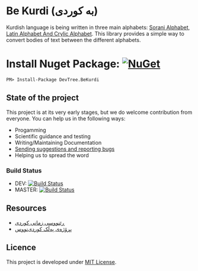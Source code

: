 # Be Kurdi (بە کوردی)
Kurdish language is being written in three main alphabets: [Sorani Alphabet, Latin Alphabet And Crylic Alphabet](https://en.wikipedia.org/wiki/Kurdish_alphabets). This library provides a simple way to convert bodies of text between the different alphabets.

# Install Nuget Package: [![NuGet](https://img.shields.io/nuget/v/DevTree.BeKurdi.svg)](https://www.nuget.org/packages/DevTree.BeKurdi/)
```
PM> Install-Package DevTree.BeKurdi
```

## State of the project
This project is at its very early stages, but we do welcome contribution from everyone. You can help us in the following ways:
 - Progamming
 - Scientific guidance and testing
 - Writing/Maintaining Documentation
 - [Sending suggestions and reporting bugs](https://github.com/DevelopersTree/BeKurdi/issues)
 - Helping us to spread the word
 
### Build Status
 - DEV: [![Build Status](https://travis-ci.org/DevelopersTree/BeKurdi.svg?branch=dev)](https://travis-ci.org/DevelopersTree/BeKurdi)
 - MASTER: [![Build Status](https://travis-ci.org/DevelopersTree/BeKurdi.svg?branch=master)](https://travis-ci.org/DevelopersTree/BeKurdi)

 ## Resources
  - [ڕێنووسی زمانی کوردی](http://diyako.yageyziman.com/%DA%95%DB%8E%D9%86%D9%88%D9%88%D8%B3/)
  - [پڕۆژەی پەڵک کوردی‌نووس](http://chawg.org/kurdi-nus/)

 ## Licence
 This project is developed under [MIT License](LICENSE).
